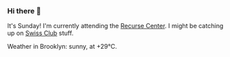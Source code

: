### Hi there :wave:

It's Sunday! I'm currently attending the [Recurse Center](https://www.recurse.com/scout/click?t=90d9bc776f490dab14675dbf7b143cae). I might be catching up on [Swiss Club](https://swissclubtoronto.ca/) stuff.

Weather in Brooklyn: sunny, at +29°C.
